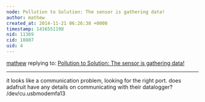 ```yaml
---
node: Pollution to Solution: The sensor is gathering data!
author: mathew
created_at: 2014-11-21 06:26:38 +0000
timestamp: 1416551198
nid: 11369
cid: 10807
uid: 4
---
```




[mathew](../profile/mathew) replying to: [Pollution to Solution: The sensor is gathering data!](../notes/epongrat/11-19-2014/the-sensor-is-gathering-data)

----
it looks like a communication problem, looking for the right port.  does adafruit have any details on communicating with their datalogger?
/dev/cu.usbmodemfa13